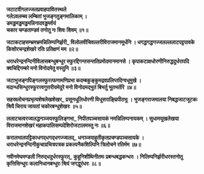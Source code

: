 **जटाटवीगलज्जलप्रवाहपावितस्थले  
गलेऽवलम्ब्य लम्बितां भुजङ्गतुङ्गमालिकाम् ।  
डमड्डमड्डमड्डमन्निनादवड्डमर्वयं  
चकार चण्डताण्डवं तनोतु नः शिवः शिवम् ॥१॥**

**जटाकटाहसम्भ्रमभ्रमन्निलिम्पनिर्झरी_
विलोलवीचिवल्लरीविराजमानमूर्धनि ।
धगद्धगद्धगज्जलल्ललाटपट्टपावके
किशोरचन्द्रशेखरे रतिः प्रतिक्षणं मम ॥२॥**

**धराधरेन्द्रनन्दिनीविलासबन्धुबन्धुर
स्फुरद्दिगन्तसन्ततिप्रमोदमानमानसे ।
कृपाकटाक्षधोरणीनिरुद्धदुर्धरापदि
क्वचिद्दिगम्बरे मनो विनोदमेतु वस्तुनि ॥३॥**

**जटाभुजङ्गपिङ्गलस्फुरत्फणामणिप्रभा
कदम्बकुङ्कुमद्रवप्रलिप्तदिग्वधूमुखे ।
मदान्धसिन्धुरस्फुरत्त्वगुत्तरीयमेदुरे
मनो विनोदमद्‍भुतं बिभर्तु भूतभर्तरि ॥४॥**

**सहस्रलोचनप्रभृत्यशेषलेखशेखर_
प्रसूनधूलिधोरणी विधूसराङ्घ्रिपीठभूः ।
भुजङ्गराजमालया निबद्धजाटजूटकः
श्रियै चिराय जायतां चकोरबन्धुशेखरः ॥५॥**

**ललाटचत्वरज्वलद्धनञ्जयस्फुलिङ्गभा_
निपीतपञ्चसायकं नमन्निलिम्पनायकम् ।
सुधामयूखलेखया विराजमानशेखरं
महाकपालिसम्पदेशिरोजटालमस्तु नः ॥६॥**

**करालभालपट्टिकाधगद्‍धगद्‍धगज्ज्वलद्_
धनञ्जयाहुतीकृतप्रचण्डपञ्चसायके ।
धराधरेन्द्रनन्दिनीकुचाग्रचित्रपत्रक
प्रकल्पनैकशिल्पिनि त्रिलोचने रतिर्मम ॥७॥**

**नवीनमेघमण्डली निरुद्‍धदुर्धरस्फुरत्_
कुहूनिशीथिनीतमः प्रबन्धबद्धकन्धरः ।
निलिम्पनिर्झरीधरस्तनोतु कृत्तिसिन्धुरः
कलानिधानबन्धुरः श्रियं जगद्धुरंधरः ॥८॥**